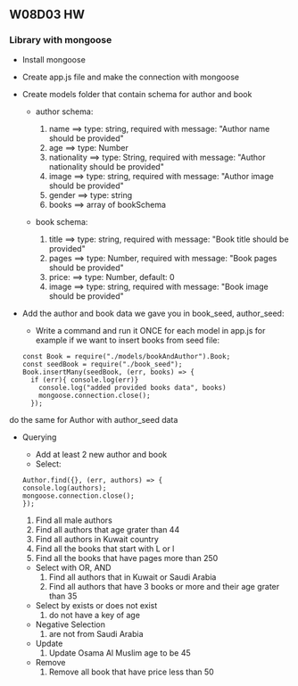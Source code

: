 ## W08D03 HW
### Library with mongoose
* Install mongoose 
* Create app.js file and make the connection with mongoose
* Create models folder that contain schema for author and book
    * author schema:
        1. name ==> type: string, required with message: "Author name should be provided"
        2. age ==> type: Number
        3. nationality ==> type: String, required with message: "Author nationality should be provided"
        4. image ==> type: string, required with message: "Author image should be provided"
        5. gender  ==> type: string
        6. books ==> array of bookSchema 

    * book schema:
        1. title ==> type: string, required with message: "Book title should be provided"
        2. pages ==> type: Number, required with message: "Book pages should be provided"
        3. price: ==> type: Number, default: 0
        4. image ==> type: string, required with message: "Book image should be provided"

* Add the author and book data we gave you in book_seed, author_seed:
    *  Write a command and run it ONCE for each model in app.js for example if we want to insert books from seed file: 

    ```
    const Book = require("./models/bookAndAuthor").Book;
    const seedBook = require("./book_seed");
    Book.insertMany(seedBook, (err, books) => {
      if (err){ console.log(err)}
        console.log("added provided books data", books)
        mongoose.connection.close();
      });
    ```
do the same for Author with author_seed data

* Querying
    * Add at least 2 new author and book
    * Select:

    ```
    Author.find({}, (err, authors) => {
    console.log(authors);
    mongoose.connection.close();
    }); 
    ```

    1. Find all male authors
    2. Find all authors that age grater than 44
    3. Find all authors in Kuwait country
    4. Find all the books that start with L or l
    5. Find all the books that have pages more than 250
     
    * Select with OR, AND 
        1. Find all authors that in Kuwait or Saudi Arabia
        2. Find all authors that have 3 books or more and their age grater than 35
    * Select by exists or does not exist
        1. do not have a key of age
    * Negative Selection
        1. are not from Saudi Arabia
    * Update 
        1. Update Osama Al Muslim age to be 45
    * Remove
        1. Remove all book that have price less than 50